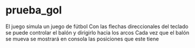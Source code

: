 # prueba_gol
El juego simula un juego de fútbol
Con las flechas direccionales del teclado se puede controlar el balón y dirigirlo hacia los arcos
Cada vez que el balón se mueva se mostrará en consola las posiciones que este tiene 
